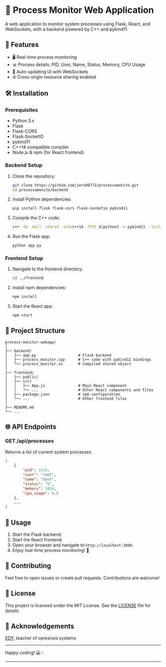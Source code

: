 # 🚀 Process Monitor Web Application

A web application to monitor system processes using Flask, React, and WebSockets, with a backend powered by C++ and pybind11.

## 🌟 Features

- 🖥️ Real-time process monitoring
- 📊 Process details: PID, User, Name, Status, Memory, CPU Usage
- 🔄 Auto-updating UI with WebSockets
- 🌐 Cross-origin resource sharing enabled

## 🛠️ Installation

### Prerequisites

- Python 3.x
- Flask
- Flask-CORS
- Flask-SocketIO
- pybind11
- C++14 compatible compiler
- Node.js & npm (for React frontend)

### Backend Setup

1. Clone the repository:

    ```sh
    git clone https://github.com/jero98772/processamonito.git
    cd processamonito/backend
    ```

2. Install Python dependencies:

    ```sh
    pip install flask flask-cors flask-socketio pybind11
    ```

3. Compile the C++ code:

    ```sh
    c++ -O3 -Wall -shared -std=c++14 -fPIC $(python3 -m pybind11 --includes) process_monitor.cpp -o process_monitor$(python3-config --extension-suffix)
    ```

4. Run the Flask app:

    ```sh
    python app.py
    ```

### Frontend Setup

1. Navigate to the frontend directory:

    ```sh
    cd ../frontend
    ```

2. Install npm dependencies:

    ```sh
    npm install
    ```

3. Start the React app:

    ```sh
    npm start
    ```

## 📂 Project Structure

```
process-monitor-webapp/
│
├── backend/
│   ├── app.py                   # Flask backend
│   ├── process_monitor.cpp      # C++ code with pybind11 bindings
│   └── process_monitor.so       # Compiled shared object
│
├── frontend/
│   ├── public/
│   ├── src/
│   │   ├── App.js               # Main React component
│   │   └── ...                  # Other React components and files
│   ├── package.json             # npm configuration
│   └── ...                      # Other frontend files
│
├── README.md
└── ...
```

## 🌐 API Endpoints

### GET /api/processes

Returns a list of current system processes.

```json
[
    {
        "pid": 1234,
        "user": "root",
        "name": "bash",
        "status": "S",
        "memory": 1024,
        "cpu_usage": 0.5
    },
    ...
]
```

## 🧩 Usage

1. Start the Flask backend.
2. Start the React frontend.
3. Open your browser and navigate to `http://localhost:3000`.
4. Enjoy real-time process monitoring! 🎉

## 🤝 Contributing

Feel free to open issues or create pull requests. Contributions are welcome!

## 📜 License

This project is licensed under the MIT License. See the [LICENSE](LICENSE) file for details.

## 🙏 Acknowledgements

[EDY](https://github.com/evalenciEAFIT), teacher of opresives systems


---

Happy coding! 💻✨

---
